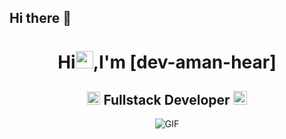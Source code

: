 ## Hi there 👋

<h1 align="center">Hi<img src="https://github.com/dev-aman-hear/dev-aman-hear/blob/main/icons/Hi.gif" width="28px"/>,I'm [dev-aman-hear]</h1>
<h2 align="center">
  <img src="https://komarev.com/ghpvc/?dev-aman-hear=[dev-aman-hear]&color=dc143c&style=for-the-badge" alt="Profile Views" style="height:21px;">
  Fullstack Developer
  <a href="https://[your-portfolio-link]">
    <img src="https://img.shields.io/badge/Portfolio-543DE0?style=for-the-badge&logo=About.me&logoColor=white" alt="Portfolio" style="height:22px;">
  </a>
</h2>
<div align="center">
 <img alt="GIF" src="https://media4.giphy.com/media/11KzOet1ElBDz2/giphy.gif?cid=6c09b952ufa3xxbbm0mpuadm2zaik3wjp4m9luz2ly0lyz8d&ep=v1_internal_gif_by_id&rid=giphy.gif&ct=g" />
</div>
<!--
**dev-aman-hear/dev-aman-hear** is a ✨ _special_ ✨ repository because its `README.md` (this file) appears on your GitHub profile.

Here are some ideas to get you started:

- 🔭 I’m currently working on ...
- 🌱 I’m currently learning ...
- 👯 I’m looking to collaborate on ...
- 🤔 I’m looking for help with ...
- 💬 Ask me about ...
- 📫 How to reach me: ...
- 😄 Pronouns: ...
- ⚡ Fun fact: ...
-->
